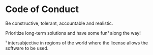 # Code of Conduct

Be constructive, tolerant, accountable and realistic.

Prioritize long-term solutions and have some fun¹ along the way!

¹ intersubjective in regions of the world where the license allows the software to be used.
